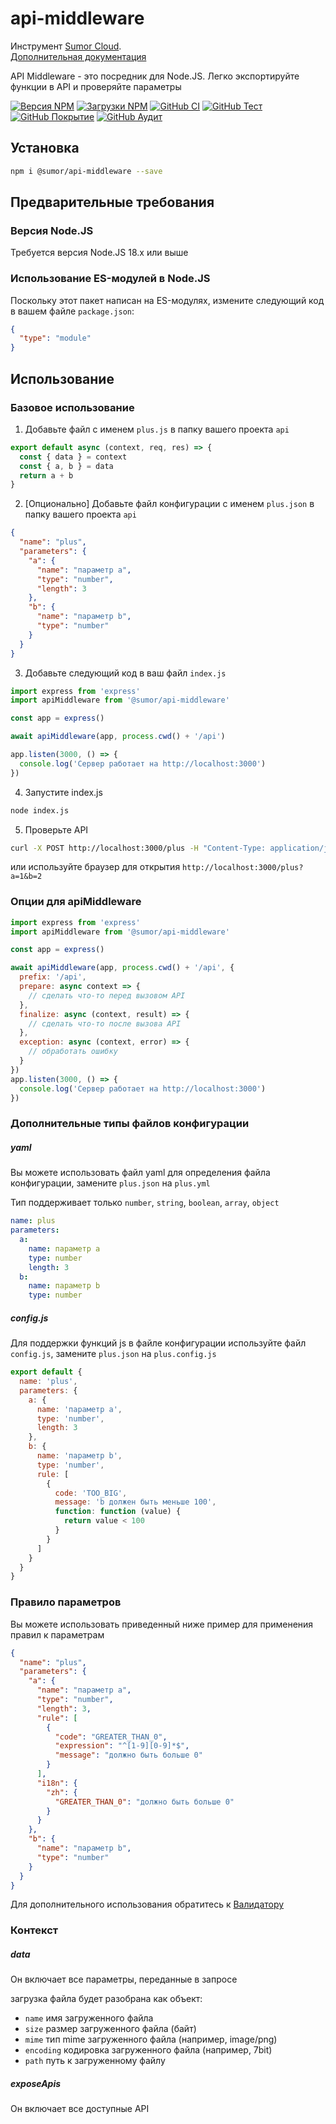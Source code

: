 # api-middleware

Инструмент [Sumor Cloud](https://sumor.cloud).  
[Дополнительная документация](https://sumor.cloud/api-middleware)

API Middleware - это посредник для Node.JS.
Легко экспортируйте функции в API и проверяйте параметры

[![Версия NPM](https://img.shields.io/npm/v/@sumor/api-middleware?logo=npm&label=NPM)](https://www.npmjs.com/package/@sumor/api-middleware)
[![Загрузки NPM](https://img.shields.io/npm/dw/@sumor/api-middleware?logo=npm&label=Загрузки)](https://www.npmjs.com/package/@sumor/api-middleware)
[![GitHub CI](https://img.shields.io/github/actions/workflow/status/sumor-cloud/api-middleware/ci.yml?logo=github&label=CI)](https://github.com/sumor-cloud/api-middleware/actions/workflows/ci.yml)
[![GitHub Тест](https://img.shields.io/github/actions/workflow/status/sumor-cloud/api-middleware/ut.yml?logo=github&label=Тест)](https://github.com/sumor-cloud/api-middleware/actions/workflows/ut.yml)
[![GitHub Покрытие](https://img.shields.io/github/actions/workflow/status/sumor-cloud/api-middleware/coverage.yml?logo=github&label=Покрытие)](https://github.com/sumor-cloud/api-middleware/actions/workflows/coverage.yml)
[![GitHub Аудит](https://img.shields.io/github/actions/workflow/status/sumor-cloud/api-middleware/audit.yml?logo=github&label=Аудит)](https://github.com/sumor-cloud/api-middleware/actions/workflows/audit.yml)

## Установка

```bash
npm i @sumor/api-middleware --save
```

## Предварительные требования

### Версия Node.JS

Требуется версия Node.JS 18.x или выше

### Использование ES-модулей в Node.JS

Поскольку этот пакет написан на ES-модулях, измените следующий код в вашем файле `package.json`:

```json
{
  "type": "module"
}
```

## Использование

### Базовое использование

1. Добавьте файл с именем `plus.js` в папку вашего проекта `api`

```js
export default async (context, req, res) => {
  const { data } = context
  const { a, b } = data
  return a + b
}
```

2. [Опционально] Добавьте файл конфигурации с именем `plus.json` в папку вашего проекта `api`

```json
{
  "name": "plus",
  "parameters": {
    "a": {
      "name": "параметр a",
      "type": "number",
      "length": 3
    },
    "b": {
      "name": "параметр b",
      "type": "number"
    }
  }
}
```

3. Добавьте следующий код в ваш файл `index.js`

```javascript
import express from 'express'
import apiMiddleware from '@sumor/api-middleware'

const app = express()

await apiMiddleware(app, process.cwd() + '/api')

app.listen(3000, () => {
  console.log('Сервер работает на http://localhost:3000')
})
```

4. Запустите index.js

```bash
node index.js
```

5. Проверьте API

```bash
curl -X POST http://localhost:3000/plus -H "Content-Type: application/json" -d '{"a": 1, "b": 2}'
```

или используйте браузер для открытия `http://localhost:3000/plus?a=1&b=2`

### Опции для apiMiddleware

```javascript
import express from 'express'
import apiMiddleware from '@sumor/api-middleware'

const app = express()

await apiMiddleware(app, process.cwd() + '/api', {
  prefix: '/api',
  prepare: async context => {
    // сделать что-то перед вызовом API
  },
  finalize: async (context, result) => {
    // сделать что-то после вызова API
  },
  exception: async (context, error) => {
    // обработать ошибку
  }
})
app.listen(3000, () => {
  console.log('Сервер работает на http://localhost:3000')
})
```

### Дополнительные типы файлов конфигурации

##### yaml

Вы можете использовать файл yaml для определения файла конфигурации, замените `plus.json` на `plus.yml`

Тип поддерживает только `number`, `string`, `boolean`, `array`, `object`

```yaml
name: plus
parameters:
  a:
    name: параметр a
    type: number
    length: 3
  b:
    name: параметр b
    type: number
```

##### config.js

Для поддержки функций js в файле конфигурации используйте файл `config.js`, замените `plus.json` на `plus.config.js`

```javascript
export default {
  name: 'plus',
  parameters: {
    a: {
      name: 'параметр a',
      type: 'number',
      length: 3
    },
    b: {
      name: 'параметр b',
      type: 'number',
      rule: [
        {
          code: 'TOO_BIG',
          message: 'b должен быть меньше 100',
          function: function (value) {
            return value < 100
          }
        }
      ]
    }
  }
}
```

### Правило параметров

Вы можете использовать приведенный ниже пример для применения правил к параметрам

```json
{
  "name": "plus",
  "parameters": {
    "a": {
      "name": "параметр a",
      "type": "number",
      "length": 3,
      "rule": [
        {
          "code": "GREATER_THAN_0",
          "expression": "^[1-9][0-9]*$",
          "message": "должно быть больше 0"
        }
      ],
      "i18n": {
        "zh": {
          "GREATER_THAN_0": "должно быть больше 0"
        }
      }
    },
    "b": {
      "name": "параметр b",
      "type": "number"
    }
  }
}
```

Для дополнительного использования обратитесь к [Валидатору](https://sumor.cloud/validator/)

### Контекст

##### data

Он включает все параметры, переданные в запросе

загрузка файла будет разобрана как объект:

- `name` имя загруженного файла
- `size` размер загруженного файла (байт)
- `mime` тип mime загруженного файла (например, image/png)
- `encoding` кодировка загруженного файла (например, 7bit)
- `path` путь к загруженному файлу

##### exposeApis

Он включает все доступные API
